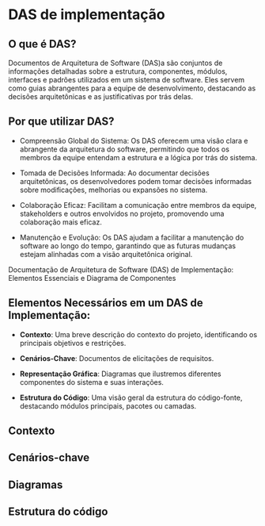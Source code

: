 # DAS de implementação
## O que é DAS?

Documentos de Arquitetura de Software (DAS)a são conjuntos de informações detalhadas sobre a estrutura, componentes, módulos, interfaces e padrões utilizados em um sistema de software. Eles servem como guias abrangentes para a equipe de desenvolvimento, destacando as decisões arquitetônicas e as justificativas por trás delas.

## Por que utilizar DAS?

- Compreensão Global do Sistema: Os DAS oferecem uma visão clara e abrangente da arquitetura do software, permitindo que todos os membros da equipe entendam a estrutura e a lógica por trás do sistema.

- Tomada de Decisões Informada: Ao documentar decisões arquitetônicas, os desenvolvedores podem tomar decisões informadas sobre modificações, melhorias ou expansões no sistema.

- Colaboração Eficaz: Facilitam a comunicação entre membros da equipe, stakeholders e outros envolvidos no projeto, promovendo uma colaboração mais eficaz.

- Manutenção e Evolução: Os DAS ajudam a facilitar a manutenção do software ao longo do tempo, garantindo que as futuras mudanças estejam alinhadas com a visão arquitetônica original.

Documentação de Arquitetura de Software (DAS) de Implementação: Elementos Essenciais e Diagrama de Componentes

## Elementos Necessários em um DAS de Implementação:

- **Contexto**: Uma breve descrição do contexto do projeto, identificando os principais objetivos e restrições.

- **Cenários-Chave**: Documentos de elicitações de requisitos.
  
- **Representação Gráfica**: Diagramas que ilustremos diferentes componentes do sistema e suas interações.

- **Estrutura do Código**: Uma visão geral da estrutura do código-fonte, destacando módulos principais, pacotes ou camadas.
 
 ## Contexto

 ## Cenários-chave

 ## Diagramas

 ## Estrutura do código
